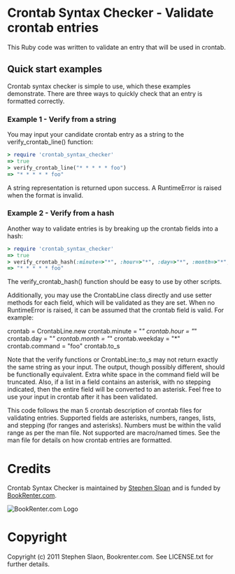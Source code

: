 # Crontab Syntax Checker - Validate crontab entries

This Ruby code was written to validate an entry that will be used in crontab.  

## Quick start examples

Crontab syntax checker is simple to use, which these examples demonstrate.  There are three ways to quickly check that an entry is formatted correctly.

### Example 1 - Verify from a string

You may input your candidate crontab entry as a string to the verify_crontab_line() function:

```ruby
> require 'crontab_syntax_checker'
=> true 
> verify_crontab_line("* * * * * foo")
=> "* * * * * foo"
```

A string representation is returned upon success.  A RuntimeError is raised when the format is invalid.

### Example 2 - Verify from a hash

Another way to validate entries is by breaking up the crontab fields into a hash:

```ruby
> require 'crontab_syntax_checker'
=> true 
> verify_crontab_hash(:minute=>"*", :hour=>"*", :day=>"*", :month=>"*",  :weekday=>"*", :command=>"foo")
=> "* * * * * foo"
```

The verify_crontab_hash() function should be easy to use by other scripts.  

Additionally, you may use the CrontabLine class directly and use setter methods for each field, which will be validated as they are set.  When no RuntimeError is raised, it can be assumed that the crontab field is valid.  For example:

crontab = CrontabLine.new
crontab.minute = "*"
crontab.hour = "*"
crontab.day = "*"
crontab.month = "*"
crontab.weekday = "*"
crontab.command = "foo"
crontab.to_s

Note that the verify functions or CrontabLine::to_s may not return exactly the same string as your input.  The output, though possibly different, should be functionally equivalent.  Extra white space in the command field will be truncated.  Also, if a list in a field contains an asterisk, with no stepping indicated, then the entire field will be converted to an asterisk.  Feel free to use your input in crontab after it has been validated.

This code follows the  man 5 crontab description of crontab files for validating entries.  Supported fields are asterisks, numbers, ranges, lists, and stepping (for ranges and asterisks).  Numbers must be within the valid range as per the man file.  Not supported are macro/named times.  See the man file for details on how crontab entries are formatted.

# Credits

Crontab Syntax Checker is maintained by [Stephen Sloan](https://github.com/SteveSJ76) and is funded by [BookRenter.com](http://www.bookrenter.com "BookRenter.com").

![BookRenter.com Logo](http://assets0.bookrenter.com/images/header/bookrenter_logo.gif "BookRenter.com")


# Copyright

Copyright (c) 2011 Stephen Slaon, Bookrenter.com. See LICENSE.txt for further details.